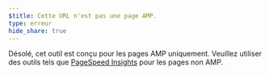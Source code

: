 ```yaml
---
$title: Cette URL n'est pas une page AMP.
type: erreur
hide_share: true
---
```


Désolé, cet outil est conçu pour les pages AMP uniquement. Veuillez utiliser des outils tels que [PageSpeed Insights](https://developers.google.com/speed/pagespeed/insights/) pour les pages non AMP.
